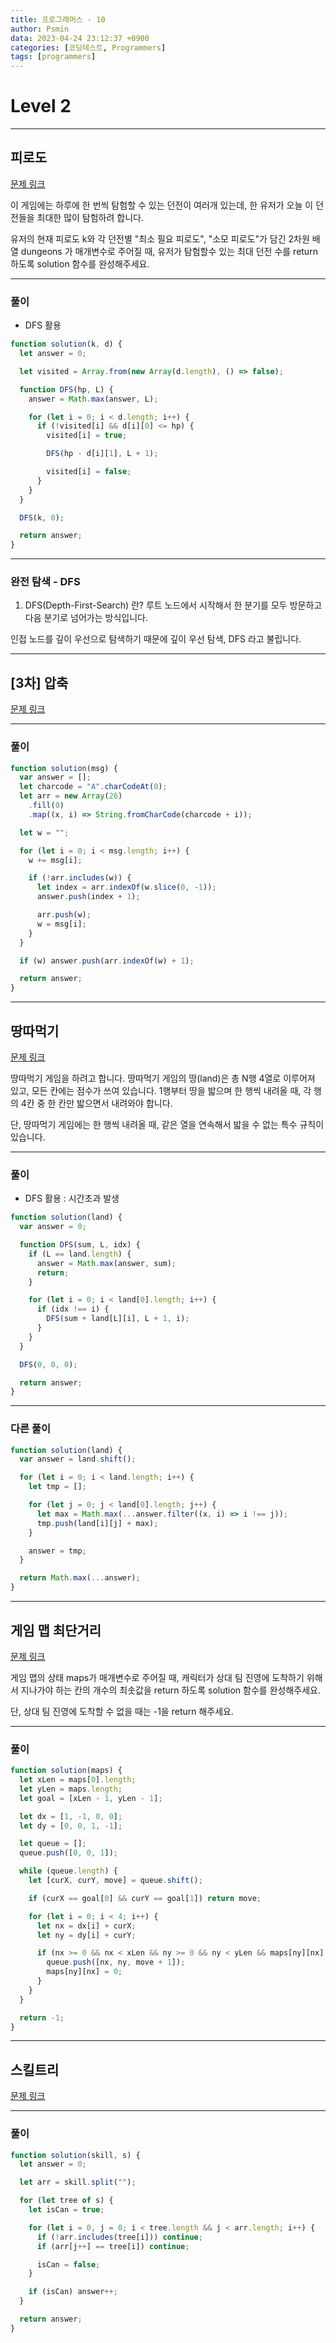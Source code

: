```yaml
---
title: 프로그래머스 - 10
author: Psmin
data: 2023-04-24 23:12:37 +0900
categories: [코딩테스트, Programmers]
tags: [programmers]
---
```


# Level 2

---

## 피로도

[문제 링크](https://school.programmers.co.kr/learn/courses/30/lessons/87946)

이 게임에는 하루에 한 번씩 탐험할 수 있는 던전이 여러개 있는데, 한 유저가 오늘 이 던전들을 최대한 많이 탐험하려 합니다.

유저의 현재 피로도 k와 각 던전별 "최소 필요 피로도", "소모 피로도"가 담긴 2차원 배열 dungeons 가 매개변수로 주어질 때, 유저가 탐험할수 있는 최대 던전 수를 return 하도록 solution 함수를 완성해주세요.

---

### 풀이

- DFS 활용

```js
function solution(k, d) {
  let answer = 0;

  let visited = Array.from(new Array(d.length), () => false);

  function DFS(hp, L) {
    answer = Math.max(answer, L);

    for (let i = 0; i < d.length; i++) {
      if (!visited[i] && d[i][0] <= hp) {
        visited[i] = true;

        DFS(hp - d[i][1], L + 1);

        visited[i] = false;
      }
    }
  }

  DFS(k, 0);

  return answer;
}
```

---

### 완전 탐색 - DFS

1. DFS(Depth-First-Search) 란?
   루트 노드에서 시작해서 한 분기를 모두 방문하고 다음 분기로 넘어가는 방식입니다.

인접 노드를 깊이 우선으로 탐색하기 때문에 깊이 우선 탐색, DFS 라고 불립니다.

---

## [3차] 압축

[문제 링크](https://school.programmers.co.kr/learn/courses/30/lessons/17684)

---

### 풀이

```js
function solution(msg) {
  var answer = [];
  let charcode = "A".charCodeAt(0);
  let arr = new Array(26)
    .fill(0)
    .map((x, i) => String.fromCharCode(charcode + i));

  let w = "";

  for (let i = 0; i < msg.length; i++) {
    w += msg[i];

    if (!arr.includes(w)) {
      let index = arr.indexOf(w.slice(0, -1));
      answer.push(index + 1);

      arr.push(w);
      w = msg[i];
    }
  }

  if (w) answer.push(arr.indexOf(w) + 1);

  return answer;
}
```

---

## 땅따먹기

[문제 링크](https://school.programmers.co.kr/learn/courses/30/lessons/12913)

땅따먹기 게임을 하려고 합니다. 땅따먹기 게임의 땅(land)은 총 N행 4열로 이루어져 있고, 모든 칸에는 점수가 쓰여 있습니다. 1행부터 땅을 밟으며 한 행씩 내려올 때, 각 행의 4칸 중 한 칸만 밟으면서 내려와야 합니다.

단, 땅따먹기 게임에는 한 행씩 내려올 때, 같은 열을 연속해서 밟을 수 없는 특수 규칙이 있습니다.

---

### 풀이

- DFS 활용
  : 시간초과 발생

```js
function solution(land) {
  var answer = 0;

  function DFS(sum, L, idx) {
    if (L == land.length) {
      answer = Math.max(answer, sum);
      return;
    }

    for (let i = 0; i < land[0].length; i++) {
      if (idx !== i) {
        DFS(sum + land[L][i], L + 1, i);
      }
    }
  }

  DFS(0, 0, 0);

  return answer;
}
```

---

### 다른 풀이

```js
function solution(land) {
  var answer = land.shift();

  for (let i = 0; i < land.length; i++) {
    let tmp = [];

    for (let j = 0; j < land[0].length; j++) {
      let max = Math.max(...answer.filter((x, i) => i !== j));
      tmp.push(land[i][j] + max);
    }

    answer = tmp;
  }

  return Math.max(...answer);
}
```

---

## 게임 맵 최단거리

[문제 링크](https://school.programmers.co.kr/learn/courses/30/lessons/1844)

게임 맵의 상태 maps가 매개변수로 주어질 때, 캐릭터가 상대 팀 진영에 도착하기 위해서 지나가야 하는 칸의 개수의 최솟값을 return 하도록 solution 함수를 완성해주세요.

단, 상대 팀 진영에 도착할 수 없을 때는 -1을 return 해주세요.

---

### 풀이

```js
function solution(maps) {
  let xLen = maps[0].length;
  let yLen = maps.length;
  let goal = [xLen - 1, yLen - 1];

  let dx = [1, -1, 0, 0];
  let dy = [0, 0, 1, -1];

  let queue = [];
  queue.push([0, 0, 1]);

  while (queue.length) {
    let [curX, curY, move] = queue.shift();

    if (curX == goal[0] && curY == goal[1]) return move;

    for (let i = 0; i < 4; i++) {
      let nx = dx[i] + curX;
      let ny = dy[i] + curY;

      if (nx >= 0 && nx < xLen && ny >= 0 && ny < yLen && maps[ny][nx] === 1) {
        queue.push([nx, ny, move + 1]);
        maps[ny][nx] = 0;
      }
    }
  }

  return -1;
}
```

---

## 스킬트리

[문제 링크](https://school.programmers.co.kr/learn/courses/30/lessons/49993)

---

### 풀이

```js
function solution(skill, s) {
  let answer = 0;

  let arr = skill.split("");

  for (let tree of s) {
    let isCan = true;

    for (let i = 0, j = 0; i < tree.length && j < arr.length; i++) {
      if (!arr.includes(tree[i])) continue;
      if (arr[j++] == tree[i]) continue;

      isCan = false;
    }

    if (isCan) answer++;
  }

  return answer;
}
```

